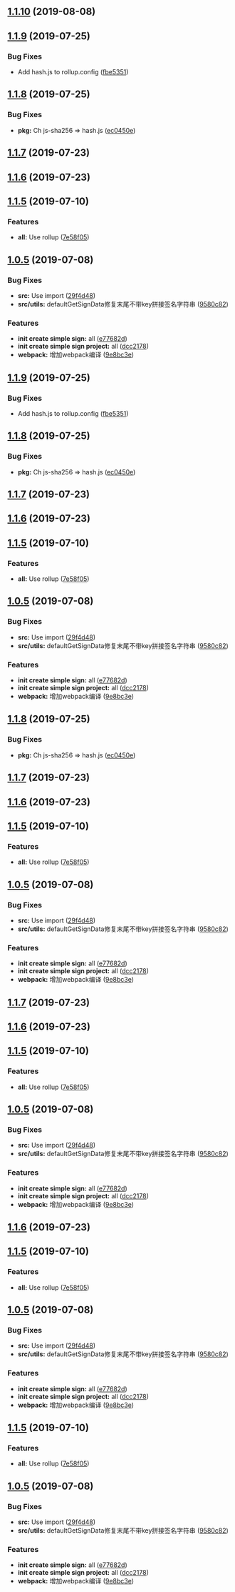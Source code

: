 ## [1.1.10](https://github.com/prjabuen/mksign/compare/v1.1.9...v1.1.10) (2019-08-08)



## [1.1.9](https://github.com/prjabuen/mksign/compare/v1.1.8...v1.1.9) (2019-07-25)


### Bug Fixes

* Add hash.js to rollup.config ([fbe5351](https://github.com/prjabuen/mksign/commit/fbe5351))



## [1.1.8](https://github.com/prjabuen/mksign/compare/v1.1.7...v1.1.8) (2019-07-25)


### Bug Fixes

* **pkg:** Ch js-sha256 => hash.js ([ec0450e](https://github.com/prjabuen/mksign/commit/ec0450e))



## [1.1.7](https://github.com/prjabuen/mksign/compare/v1.1.6...v1.1.7) (2019-07-23)



## [1.1.6](https://github.com/prjabuen/mksign/compare/v1.1.5...v1.1.6) (2019-07-23)



## [1.1.5](https://github.com/prjabuen/mksign/compare/v1.0.5...v1.1.5) (2019-07-10)


### Features

* **all:** Use rollup ([7e58f05](https://github.com/prjabuen/mksign/commit/7e58f05))



## [1.0.5](https://github.com/prjabuen/mksign/compare/e77682d...v1.0.5) (2019-07-08)


### Bug Fixes

* **src:** Use import ([29f4d48](https://github.com/prjabuen/mksign/commit/29f4d48))
* **src/utils:** defaultGetSignData修复末尾不带key拼接签名字符串 ([9580c82](https://github.com/prjabuen/mksign/commit/9580c82))


### Features

* **init create simple sign:** all ([e77682d](https://github.com/prjabuen/mksign/commit/e77682d))
* **init create simple sign project:** all ([dcc2178](https://github.com/prjabuen/mksign/commit/dcc2178))
* **webpack:** 增加webpack编译 ([9e8bc3e](https://github.com/prjabuen/mksign/commit/9e8bc3e))



## [1.1.9](https://github.com/prjabuen/mksign/compare/v1.1.8...v1.1.9) (2019-07-25)


### Bug Fixes

* Add hash.js to rollup.config ([fbe5351](https://github.com/prjabuen/mksign/commit/fbe5351))



## [1.1.8](https://github.com/prjabuen/mksign/compare/v1.1.7...v1.1.8) (2019-07-25)


### Bug Fixes

* **pkg:** Ch js-sha256 => hash.js ([ec0450e](https://github.com/prjabuen/mksign/commit/ec0450e))



## [1.1.7](https://github.com/prjabuen/mksign/compare/v1.1.6...v1.1.7) (2019-07-23)



## [1.1.6](https://github.com/prjabuen/mksign/compare/v1.1.5...v1.1.6) (2019-07-23)



## [1.1.5](https://github.com/prjabuen/mksign/compare/v1.0.5...v1.1.5) (2019-07-10)


### Features

* **all:** Use rollup ([7e58f05](https://github.com/prjabuen/mksign/commit/7e58f05))



## [1.0.5](https://github.com/prjabuen/mksign/compare/e77682d...v1.0.5) (2019-07-08)


### Bug Fixes

* **src:** Use import ([29f4d48](https://github.com/prjabuen/mksign/commit/29f4d48))
* **src/utils:** defaultGetSignData修复末尾不带key拼接签名字符串 ([9580c82](https://github.com/prjabuen/mksign/commit/9580c82))


### Features

* **init create simple sign:** all ([e77682d](https://github.com/prjabuen/mksign/commit/e77682d))
* **init create simple sign project:** all ([dcc2178](https://github.com/prjabuen/mksign/commit/dcc2178))
* **webpack:** 增加webpack编译 ([9e8bc3e](https://github.com/prjabuen/mksign/commit/9e8bc3e))



## [1.1.8](https://github.com/prjabuen/mksign/compare/v1.1.7...v1.1.8) (2019-07-25)


### Bug Fixes

* **pkg:** Ch js-sha256 => hash.js ([ec0450e](https://github.com/prjabuen/mksign/commit/ec0450e))



## [1.1.7](https://github.com/prjabuen/mksign/compare/v1.1.6...v1.1.7) (2019-07-23)



## [1.1.6](https://github.com/prjabuen/mksign/compare/v1.1.5...v1.1.6) (2019-07-23)



## [1.1.5](https://github.com/prjabuen/mksign/compare/v1.0.5...v1.1.5) (2019-07-10)


### Features

* **all:** Use rollup ([7e58f05](https://github.com/prjabuen/mksign/commit/7e58f05))



## [1.0.5](https://github.com/prjabuen/mksign/compare/e77682d...v1.0.5) (2019-07-08)


### Bug Fixes

* **src:** Use import ([29f4d48](https://github.com/prjabuen/mksign/commit/29f4d48))
* **src/utils:** defaultGetSignData修复末尾不带key拼接签名字符串 ([9580c82](https://github.com/prjabuen/mksign/commit/9580c82))


### Features

* **init create simple sign:** all ([e77682d](https://github.com/prjabuen/mksign/commit/e77682d))
* **init create simple sign project:** all ([dcc2178](https://github.com/prjabuen/mksign/commit/dcc2178))
* **webpack:** 增加webpack编译 ([9e8bc3e](https://github.com/prjabuen/mksign/commit/9e8bc3e))



## [1.1.7](https://github.com/prjabuen/mksign/compare/v1.1.6...v1.1.7) (2019-07-23)



## [1.1.6](https://github.com/prjabuen/mksign/compare/v1.1.5...v1.1.6) (2019-07-23)



## [1.1.5](https://github.com/prjabuen/mksign/compare/v1.0.5...v1.1.5) (2019-07-10)


### Features

* **all:** Use rollup ([7e58f05](https://github.com/prjabuen/mksign/commit/7e58f05))



## [1.0.5](https://github.com/prjabuen/mksign/compare/e77682d...v1.0.5) (2019-07-08)


### Bug Fixes

* **src:** Use import ([29f4d48](https://github.com/prjabuen/mksign/commit/29f4d48))
* **src/utils:** defaultGetSignData修复末尾不带key拼接签名字符串 ([9580c82](https://github.com/prjabuen/mksign/commit/9580c82))


### Features

* **init create simple sign:** all ([e77682d](https://github.com/prjabuen/mksign/commit/e77682d))
* **init create simple sign project:** all ([dcc2178](https://github.com/prjabuen/mksign/commit/dcc2178))
* **webpack:** 增加webpack编译 ([9e8bc3e](https://github.com/prjabuen/mksign/commit/9e8bc3e))



## [1.1.6](https://github.com/prjabuen/mksign/compare/v1.1.5...v1.1.6) (2019-07-23)



## [1.1.5](https://github.com/prjabuen/mksign/compare/v1.0.5...v1.1.5) (2019-07-10)


### Features

* **all:** Use rollup ([7e58f05](https://github.com/prjabuen/mksign/commit/7e58f05))



## [1.0.5](https://github.com/prjabuen/mksign/compare/e77682d...v1.0.5) (2019-07-08)


### Bug Fixes

* **src:** Use import ([29f4d48](https://github.com/prjabuen/mksign/commit/29f4d48))
* **src/utils:** defaultGetSignData修复末尾不带key拼接签名字符串 ([9580c82](https://github.com/prjabuen/mksign/commit/9580c82))


### Features

* **init create simple sign:** all ([e77682d](https://github.com/prjabuen/mksign/commit/e77682d))
* **init create simple sign project:** all ([dcc2178](https://github.com/prjabuen/mksign/commit/dcc2178))
* **webpack:** 增加webpack编译 ([9e8bc3e](https://github.com/prjabuen/mksign/commit/9e8bc3e))



## [1.1.5](https://github.com/prjabuen/mksign/compare/v1.0.5...v1.1.5) (2019-07-10)


### Features

* **all:** Use rollup ([7e58f05](https://github.com/prjabuen/mksign/commit/7e58f05))



## [1.0.5](https://github.com/prjabuen/mksign/compare/e77682d...v1.0.5) (2019-07-08)


### Bug Fixes

* **src:** Use import ([29f4d48](https://github.com/prjabuen/mksign/commit/29f4d48))
* **src/utils:** defaultGetSignData修复末尾不带key拼接签名字符串 ([9580c82](https://github.com/prjabuen/mksign/commit/9580c82))


### Features

* **init create simple sign:** all ([e77682d](https://github.com/prjabuen/mksign/commit/e77682d))
* **init create simple sign project:** all ([dcc2178](https://github.com/prjabuen/mksign/commit/dcc2178))
* **webpack:** 增加webpack编译 ([9e8bc3e](https://github.com/prjabuen/mksign/commit/9e8bc3e))



